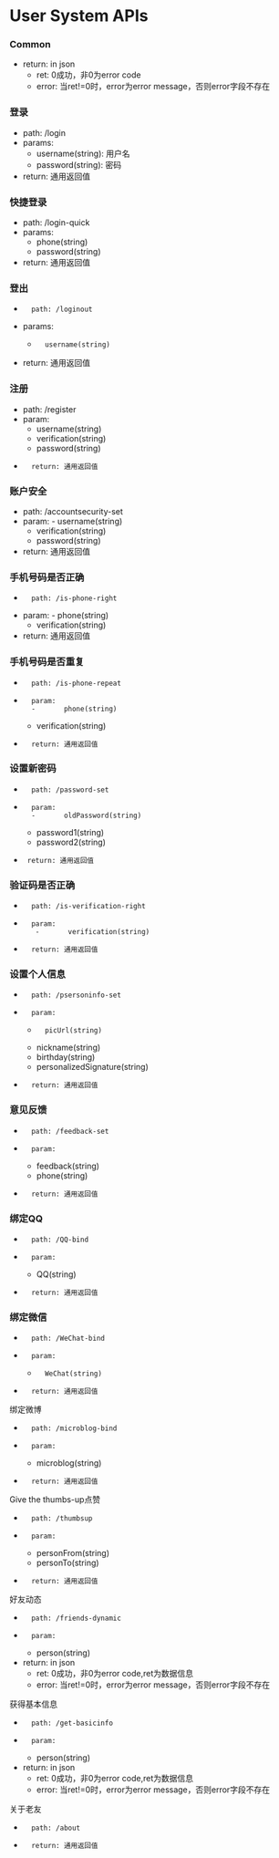 User System APIs
================

###	Common
*	return: in json
	-	ret: 0成功，非0为error code
	-	error: 当ret!=0时，error为error message，否则error字段不存在
	
###	登录
*	path: /login
*	params:
	-	username(string): 用户名
	-	password(string): 密码
*	return: 通用返回值


###	快捷登录
*	path: /login-quick
*	params: 
	-	phone(string)
	-	password(string)
*	return: 通用返回值
		

###     登出
*       path: /loginout
*	params:
	-       username(string)
*	return: 通用返回值


###     注册
*	path: /register
*	param:	
	-	username(string)
	-	verification(string)
	-	password(string)
*       return: 通用返回值

###     账户安全
*	path: /accountsecurity-set
*	param: 
        -	username(string)
	-	verification(string)
	-	password(string)
*	return: 通用返回值

###     手机号码是否正确
*       path: /is-phone-right
*	param:
        -       phone(string)
	-	verification(string)
*	return: 通用返回值

###     手机号码是否重复
*       path: /is-phone-repeat
*       param:
        -       phone(string)
	-	verification(string)
*       return: 通用返回值

###     设置新密码
*       path: /password-set
*       param:
        -       oldPassword(string)
	-	password1(string)
	-	password2(string)
*      return: 通用返回值

###     验证码是否正确
*       path: /is-verification-right
*       param:
         -       verification(string)
*       return: 通用返回值

###     设置个人信息
*       path: /psersoninfo-set
*       param:
	-       picUrl(string)
	-	nickname(string)
	-	birthday(string)
	-	personalizedSignature(string)
*       return: 通用返回值

###     意见反馈
*       path: /feedback-set
*       param:
	-	feedback(string)
	-	phone(string)
*       return: 通用返回值

###     绑定QQ
*       path: /QQ-bind
*       param:
	-	QQ(string)
*       return: 通用返回值


###     绑定微信
*       path: /WeChat-bind
*       param:
	-       WeChat(string)
*       return: 通用返回值


绑定微博
*       path: /microblog-bind
*       param:
	-	microblog(string)
*       return: 通用返回值

Give the thumbs-up点赞
*       path: /thumbsup
*       param:
	-	personFrom(string)
	-	personTo(string)
*       return: 通用返回值

好友动态
*       path: /friends-dynamic
*       param:
	-	person(string)
*	return: in json
	-	ret: 0成功，非0为error code,ret为数据信息
	-	error: 当ret!=0时，error为error message，否则error字段不存在

获得基本信息
*       path: /get-basicinfo
*       param:
	-	person(string)
*	return: in json
	-	ret: 0成功，非0为error code,ret为数据信息
	-	error: 当ret!=0时，error为error message，否则error字段不存在

关于老友
*       path: /about
*       return: 通用返回值




